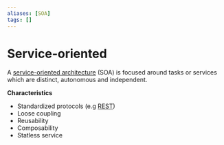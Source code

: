 ```yaml
---
aliases: [SOA]
tags: []
---
```


# Service-oriented

A [service-oriented architecture](https://wikipedia.org/wiki/service_oriented_architecture) (SOA) is focused around tasks or services which are distinct, autonomous and independent.

**Characteristics**
- Standardized protocols (e.g [REST](/engineering/web/api.md))
- Loose coupling
- Reusability
- Composability
- Statless service
